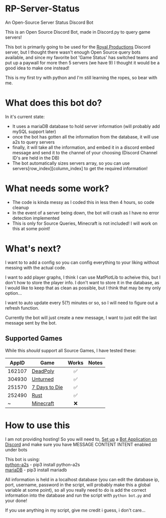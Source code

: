 # RP-Server-Status
An Open-Source Server Status Discord Bot

This is an Open Source Discord Bot, made in Discord.py to query game servers!

This bot is primarily going to be used for the <a href="https://discord.gg/royal-productions-360541835371741185">Royal Productions</a> Discord server, but I thought there wasn't enough Open Source query bots available, and since my favorite bot 'Game Status' has switched teams and put up a paywall for more then 5 servers (we have 9) I thought it would be a good idea to make one instead!

This is my first try with python and I'm still learning the ropes, so bear with me.

# What does this bot do?
In it's current state:
- It uses a mariaDB database to hold server information (will probably add mySQL support later)
- once the bot has gotten all the information from the database, it will use a2s to query servers
- finally, it will take all the information, and embed it in a discord embed message and send it to the channel of your choosing (Discord Channel ID's are held in the DB)
- The bot automatically sizes servers array, so you can use servers[row_index][column_index] to get the required information!

# What needs some work?
- The code is kinda messy as I coded this in less then 4 hours, so code cleanup
- In the event of a server being down, the bot will crash as I have no error detection implemented
- This is only for Source Queries, Minecraft is not included! I will work on this at some point!

# What's next?
I want to to add a config so you can config everything to your liking without messing with the actual code.

I want to add player graphs, I think I can use MatPlotLib to acheive this, but I don't how to store the player info. I don't want to store it in the database, as I would like to keep that as clean as possible, but I think that may be my only option...

I want to auto update every 5(?) minutes or so, so I will need to figure out a refresh function.

Currently the bot will just create a new message, I want to just edit the last message sent by the bot.

## Supported Games

While this *should* support all Source Games, I have tested these:

AppID | Game | Works | Notes
----- | ---- | :---: | ----
162107 | [DeadPoly](https://store.steampowered.com/app/1621070/) | :white_check_mark: |
304930 | [Unturned](https://store.steampowered.com/app/304930/) | :white_check_mark: |
251570 | [7 Days to Die](http://store.steampowered.com/app/251570) | :white_check_mark: |
252490 | [Rust](http://store.steampowered.com/app/252490/) | :white_check_mark: |
~ | [Minecraft](http://www.minecraft.net/) | :x: |


# How to use this
I am not providing hosting! So you will need to, <a href="https://discordpy.readthedocs.io/en/stable/discord.html">Set up</a> a <a href="https://discord.com/developers/applications">Bot Application on Discord</a> and make sure you have MESSAGE CONTENT INTENT enabled under bots

This bot is using:<br>
<a href="https://github.com/Yepoleb/python-a2s">python-a2s</a> - pip3 install python-a2s<br>
<a href="https://mariadb.com/resources/blog/how-to-connect-python-programs-to-mariadb/">mariaDB</a> - pip3 install mariadb

All information is held in a localhost database (you can edit the database ip, port, username, password in the script, will probably make this a global variable at some point), so all you really need to do is add the correct information into the database and run the script with `python bot.py` and your done!

If you use anything in my script, give me credit i guess, i don't care...
